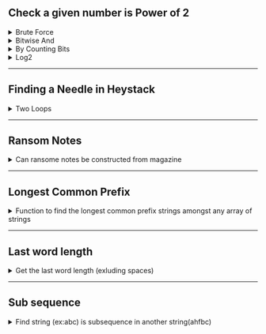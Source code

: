 ## Check a given number is Power of 2

<details>

  <summary>Brute Force</summary>
  
  ```python
  n = 120

  x = n
  while x > 1:
    if x %2 == 0:
      x = x/2
    else:
      break


  if x==1 :
      print(f"{n} :yes power of 2")
  else:
      print(f"{n} No it is not")
  ```

</details>

<details>

  <summary>Bitwise And</summary>

  ```python
      ( x & (x-1) ) == 0
  ```

</details>

<details>

  <summary>By Counting Bits</summary>
     
  * There should be only one bit count
  * ex
    ```txt
      2  -> 10
      4  -> 100
      8  -> 1000
    ```

    ```python
    n = 1024
    x = n
    bit_count = 0
    for i in range(16):
      if x&1 == 1:
        bit_count +=1
        # optionaly we can bail out here, if >1
      x = x>>1

    print(f"bit count;{bit_count}")
    if bit_count > 1:
      print(f"{n} is not a power of 2 , as bit_count is:{bit_count}")
    else:
      print(f"{n} is power of 2")
      
    ```

</details>

<details>

  <summary>Log2</summary>
    
  ```python
  y = math.log2(x)
  if math.floor(y) == math.ceil(y):
    print("power of 2)
  ```

</details>

___

## Finding a Needle in Heystack

<details>
   <summary>Two Loops</summary>
   
   <details>
      <summary>Logic</summary>

* Loop through hey stack
* Loop through neele stack
  * Check each match
    * If no match break
    * Check reached at the end of needle
    * If reached, return hey stack index.

   </details>

   <details>
     <summary>Code</summary>
```python
# sabsad
# sad
# 
def find_needle_in_heystack(hey_stack, needle):
    h = len(hey_stack)
    n = len(needle)

    for i in range(h):
        
        # start from current i
        j = i
        for k in range(n):
            if hey_stack[j] == needle[k]:
                # matched keep moving
                j = j+1
            else:
                break
            
            # check whether we have reached to last index of the needle
            if k == n-1:
                return i
   
    return -1

pos = find_needle_in_heystack("sasad", "sad")
print(f'needle position: {pos}')

pos = find_needle_in_heystack("leetcode", "leeto")
print(f'needle position: {pos}')

```
   </details>
</details>

____

## Ransom Notes

<details>

  <summary>Can ransome notes be constructed from magazine</summary>

  <details>
     <summary>info</summary>

* ransomNotes can be constructed from the letters in magazine. Letters in magazine can be used only once.
* ex: "aa" can be constructed from "aab"
* "aab" cannot be constructed from "ab"
* [source](https://www.youtube.com/shorts/7IyE3RgHap0)
  </details>
  
  <details>
  <summary>Code</summary>

```python
def canConstruct(ransom :str, magazine : str) -> bool:
    letters = {}
    
    # load leters in to dictionary
    for l in magazine:
        if l in letters:
            letters[l] += 1     # increment
        else:
            letters[l] = 1
    #print(letters)
    
    # check from ransom whether each letter contains in letters
    for c in ransom:
        if c not in letters:
            return False        # return immeidatley as we cannot construct
        if letters[c] == 1:
            del letters[c]      # if there is only 1 , delete from dictionary
        else:
            letters[c] -= 1
    
    return True     # we come here means we have all the letters to construct ransom
            

ransomNote = "ab"
magazine = "aab"
ret = canConstruct(ransomNote, magazine)
print(f"can construct {ransomNote} from {magazine}  {ret}")

```

</details>


</details>

____

## Longest Common Prefix
<details>
  <summary>Function to find the longest common prefix strings amongst any array of strings</summary>
<details>
    <summary>Logic</summary>

```python
# Pick a item from the list and start looking for each chacter in all the string to match
#       2 straties to pick
#           first one
#           go through list and find out the minimum one.
#   For each character in selected item
#       For each string 
#           If no match
#               return result
#       append to result
#   return result```
```
  </details>

  <details>
    <summary>Code</summary>

```python
def longest_prefix(strs : list[str]) -> str:
    result = ""
    
    for i in range(len(strs[0])):
        for s in strs:
            if len(s) == i or strs[0][i] != s[i]:
                return result
        result += strs[0][i]

    return result



print(longest_prefix(['flower','flight', 'flow']))
print(longest_prefix(['flower', 'flow']))

```

  </details>
</details>

____

## Last word length

<details>
  <summary>Get the last word length (exluding spaces)</summary>

   <details>
      <summary>Logic</summary>

```python
# go through backwards of string using (range(start,stop,step))
# skip to the first non white space in reverse
# In next loop keep counting till white space occurs
# return count
```

   </details>

  <details>

   <summary>Code</summary>

```python
def last_world_length(str1 : str) -> int:
    count = 0
    str_length = len(str1)-1
    
    # Skip to up to non white space
    for i in range(len(str1)-1,-1,-1):
        if str1[i] != ' ':
            break
        str_length -= 1
            
    for i in range(str_length,-1,-1):
        if str1[i] == ' ':
            return count
        count += 1
    return count

print(last_world_length("Hello World123   "))
print(last_world_length("Hello World123"))
print(last_world_length("Hello"))
print(last_world_length("    "))

```



  </details>

</details>

____
## Sub sequence
<details>
   <summary>Find string (ex:abc) is subsequence in another string(ahfbc)</summary>
   <details>
    <summary>Logic</summary>

```python
#   s1:"abc"  s2:"ahgbc"  (True)
#  
#   i : s1 , j:s2
#   loop through s2
#     if match
#       move i, j
#     else
#       move j
#     if s1 reached
#       return tru
#   end of loop means did not match, return false
#   
```
   </details>
  <details>
     <summary>Code</summary>

```python
def is_subsequence(s1: str, s2: str) -> bool:
    # todo: error conditions
    j = 0
    for i in range(len(s2)):
        if s2[i] == s1[j] :
            j += 1
        if j == len(s1):
            return True
    return False
        

print(is_subsequence("abc","ahgbc"))
print(is_subsequence("abc","ahgb"))
```
  </details>
</details>